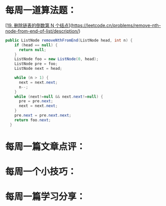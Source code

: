 # 每周一道算法题：

[[19. 删除链表的倒数第 N 个结点](https://leetcode.cn/problems/remove-nth-node-from-end-of-list/)](https://leetcode.cn/problems/remove-nth-node-from-end-of-list/description/)

```Java
public ListNode removeNthFromEnd(ListNode head, int n) {
    if (head == null) {
      return null;
    }
    ListNode foo = new ListNode(0, head);
    ListNode pre = foo;
    ListNode next = head;

    while (n > 1) {
      next = next.next;
      n--;
    }
    while (next!=null && next.next!=null) {
      pre = pre.next;
      next = next.next;
    }
    pre.next = pre.next.next;
    return foo.next;
  }
```

# 每周一篇文章点评：



# 每周一个小技巧：



# 每周一篇学习分享：

